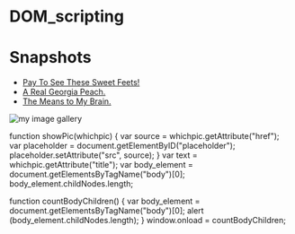 # DOM_scripting
<!DOCTYPE html>
<html>
  <head>
    <meta charset="utf-8" />
    <title>Image Gallery</title>
  </head>
  <body>
    <h1>Snapshots</h1>
    <ul>
      <li>
        <a href="https://pbs.twimg.com/media/DtD7PBaXcAA60zj.jpg" onclick="showPic(this);
      return false;" title="Carmen's Feet Make YOU Lose Your Paycheck"> Pay To See These Sweet Feets!</a>
      </li>
      <li>
        <a href="https://pbs.twimg.com/media/DsO7ctWVYAAdFgg.jpg" onclick="showPic(this);
      return false;" title="Carmen's Juicy Booty."> A Real Georgia Peach.</a>
      </li>
      <li>
        <a href="https://pbs.twimg.com/media/DoO8T3AU4AArOye.jpg" onclick="showPic(this);
      return false;" title="Carmen's Sweet, Sweet Face."> The Means to My Brain.</a>
      </li>
    </ul>
    <img id="placeholder" src="https://tinyurl.com/yb9rwvqn" alt="my image gallery" />
    </h1>
  </body>
</html>


function showPic(whichpic) {
var source = whichpic.getAttribute("href");
var placeholder = document.getElementByID("placeholder");
placeholder.setAttribute("src", source);
}
var text = whichpic.getAttribute("title");
var body_element = document.getElementsByTagName("body")[0];
body_element.childNodes.length;

function countBodyChildren() {
var body_element = document.getElementsByTagName("body")[0];
alert (body_element.childNodes.length);
}
window.onload = countBodyChildren;
